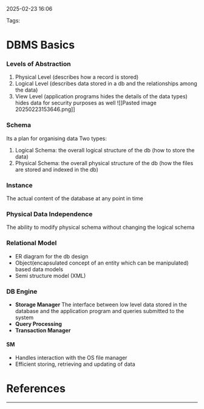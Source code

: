 
2025-02-23 16:06

Tags:

# DBMS Basics

### Levels of Abstraction
1. Physical Level (describes how a record is stored)
2. Logical Level (describes data stored in a db and the relationships among the data)
3. View Level (application programs hides the details of the data types) hides data for security purposes as well
![[Pasted image 20250223153646.png]]


### Schema 
Its a plan for organising data
Two types:
1. Logical Schema: the overall logical structure of the db (how to store the data)
2. Physical Schema: the overall physical structure of the db (how the files are stored and indexed in the db)

### Instance
The actual content of the database at any point in time


### Physical Data Independence 
The ability to modify physical schema without changing the logical schema


### Relational Model
- ER diagram for the db design
- Object(encapsulated concept of an entity which can be manipulated) based data models
- Semi structure model (XML)

### DB Engine
- **Storage Manager** The interface between low level data stored in the database and the application program and queries submitted to the system
- **Query Processing**
- **Transaction Manager**


#### SM
- Handles interaction with the OS file manager
- Efficient storing, retrieving and updating of data


# References
---

